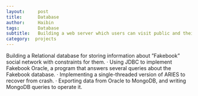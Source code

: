 ```yaml
---
layout:     post
title:      Database
author:     Haibin
tags: 		Database
subtitle:  	Building a web server which users can visit public and their own albums, and upload new photos to their albums.
category:  projects
---
```



Building a Relational database for storing information about ”Fakebook” social network with constraints for them.
· Using JDBC to implement Fakebook Oracle, a program that answers several queries about the Fakebook database.
· Implementing a single-threaded version of ARIES to recover from crash.
· Exporting data from Oracle to MongoDB, and writing MongoDB queries to operate it.